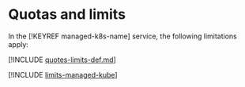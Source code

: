 # Quotas and limits

In the [!KEYREF managed-k8s-name] service, the following limitations apply:

[!INCLUDE [quotes-limits-def.md](../../_includes/quotes-limits-def.md)]

[!INCLUDE [limits-managed-kube](../../_includes/managed-kube-limits.md)]

